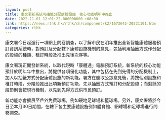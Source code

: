 ```yaml
---
layout: post
title: 康文署新系統可抽籤分配康體設施　核心功能明年中推出
date: 2022-11-01 12:01:22.000000000 +08:00
link: https://news.rthk.hk/rthk/ch/component/k2/1673642-20221101.htm
categories: rthk
---
```


康文署今日起進行一項網上問卷調查，以了解市民在明年推出全新智能康體服務預訂資訊系統時，對預訂及分配轄下康體設施機制的意見，包括利用抽籤方式作分配的設施的種類、租訂時段及推出先後次序等。

康文署現正開發新系統，以取代現時「康體通」電腦預訂系統。新系統的核心功能預計於明年年中推出，將提供各項優化功能，其中包括在先到先得的分配機制上，加入以抽籤方式分配康體設施的新功能。署方在聽取公眾意見後，將按個別設施和租訂時段，分階段推出此項新預訂功能，先以抽籤方式預訂和分配設施；而剩餘的段節則會按現行機制，以先到先得方式供市民預訂。

新功能亦會擴展至戶外免費球場，例如硬地足球場和籃球場。另外，康文署將於今日至本月30日期間，在轄下各主要康體設施例如體育館、網球場和足球場進行問卷調查。
